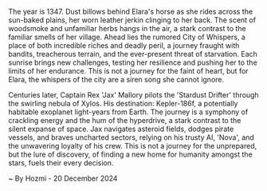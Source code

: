 
The year is 1347.  Dust billows behind Elara's horse as she rides across the sun-baked plains, her worn leather jerkin clinging to her back.  The scent of woodsmoke and unfamiliar herbs hangs in the air, a stark contrast to the familiar smells of her village.  Ahead lies the rumored City of Whispers, a place of both incredible riches and deadly peril, a journey fraught with bandits, treacherous terrain, and the ever-present threat of starvation.  Each sunrise brings new challenges, testing her resilience and pushing her to the limits of her endurance.  This is not a journey for the faint of heart, but for Elara, the whispers of the city are a siren song she cannot ignore.

Centuries later, Captain Rex 'Jax' Mallory pilots the 'Stardust Drifter' through the swirling nebula of Xylos.  His destination: Kepler-186f, a potentially habitable exoplanet light-years from Earth.  The journey is a symphony of crackling energy and the hum of the hyperdrive, a stark contrast to the silent expanse of space.  Jax navigates asteroid fields, dodges pirate vessels, and braves uncharted sectors, relying on his trusty AI, 'Nova', and the unwavering loyalty of his crew.  This is not a journey for the unprepared, but the lure of discovery, of finding a new home for humanity amongst the stars, fuels their every decision.

~ By Hozmi - 20 December 2024
